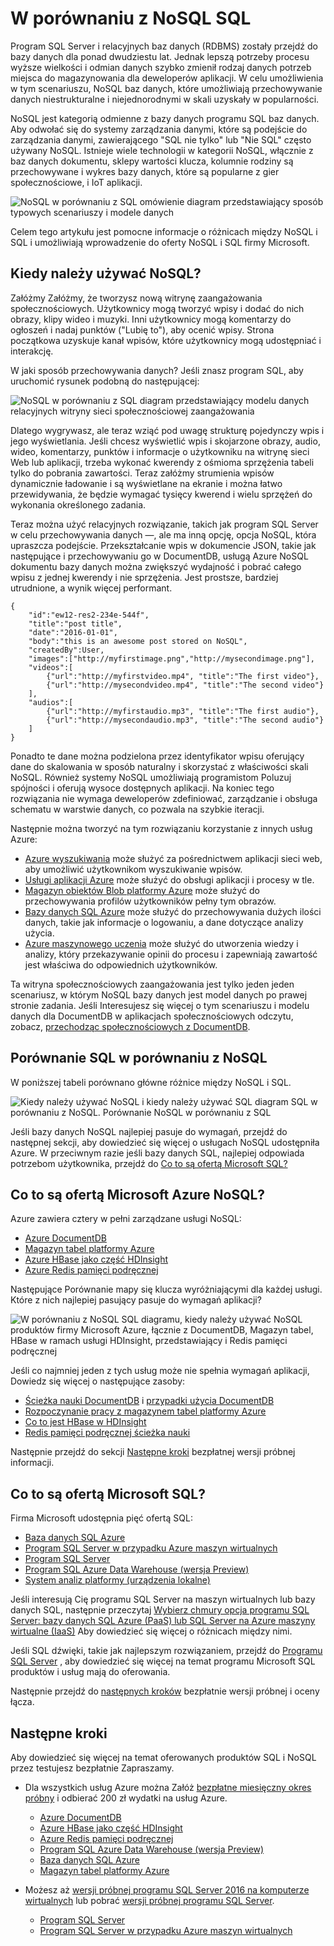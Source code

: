 <properties
    pageTitle="Kiedy należy używać w porównaniu z NoSQL SQL | Microsoft Azure"
    description="Porównanie korzyści wynikające z używania NoSQL-relacyjnych rozwiązań i rozwiązań SQL. Dowiedz się, czy ogólnej usługi Microsoft Azure NoSQL lub SQL Server najlepsze rozwiązania."
    keywords="sql w porównaniu z nosql, kiedy należy używać NoSQL, nosql w porównaniu z sql"
    services="documentdb"
    documentationCenter=""
    authors="mimig1"
    manager="jhubbard"
    editor=""/>

<tags
    ms.service="documentdb"
    ms.workload="data-services"
    ms.tgt_pltfrm="na"
    ms.devlang="dotnet"
    ms.topic="article" 
    ms.date="06/24/2016"
    ms.author="mimig"/>

# <a name="nosql-vs-sql"></a>W porównaniu z NoSQL SQL

Program SQL Server i relacyjnych baz danych (RDBMS) zostały przejdź do bazy danych dla ponad dwudziestu lat. Jednak lepszą potrzeby procesu wyższe wielkości i odmian danych szybko zmienił rodzaj danych potrzeb miejsca do magazynowania dla deweloperów aplikacji. W celu umożliwienia w tym scenariuszu, NoSQL baz danych, które umożliwiają przechowywanie danych niestrukturalne i niejednorodnymi w skali uzyskały w popularności. 

NoSQL jest kategorią odmienne z bazy danych programu SQL baz danych. Aby odwołać się do systemy zarządzania danymi, które są podejście do zarządzania danymi, zawierającego "SQL nie tylko" lub "Nie SQL" często używany NoSQL. Istnieje wiele technologii w kategorii NoSQL, włącznie z baz danych dokumentu, sklepy wartości klucza, kolumnie rodziny są przechowywane i wykres bazy danych, które są popularne z gier społecznościowe, i IoT aplikacji.

![NoSQL w porównaniu z SQL omówienie diagram przedstawiający sposób typowych scenariuszy i modele danych](./media/documentdb-nosql-vs-sql/nosql-vs-sql-overview.png)

Celem tego artykułu jest pomocne informacje o różnicach między NoSQL i SQL i umożliwiają wprowadzenie do oferty NoSQL i SQL firmy Microsoft.  

## <a name="when-to-use-nosql"></a>Kiedy należy używać NoSQL?

Załóżmy Załóżmy, że tworzysz nową witrynę zaangażowania społecznościowych. Użytkownicy mogą tworzyć wpisy i dodać do nich obrazy, klipy wideo i muzyki. Inni użytkownicy mogą komentarzy do ogłoszeń i nadaj punktów ("Lubię to"), aby ocenić wpisy. Strona początkowa uzyskuje kanał wpisów, które użytkownicy mogą udostępniać i interakcję. 

W jaki sposób przechowywania danych? Jeśli znasz program SQL, aby uruchomić rysunek podobną do następującej:

![NoSQL w porównaniu z SQL diagram przedstawiający modelu danych relacyjnych witryny sieci społecznościowej zaangażowania](./media/documentdb-nosql-vs-sql/nosql-vs-sql-social.png)

Dlatego wygrywasz, ale teraz wziąć pod uwagę strukturę pojedynczy wpis i jego wyświetlania. Jeśli chcesz wyświetlić wpis i skojarzone obrazy, audio, wideo, komentarzy, punktów i informacje o użytkowniku na witrynę sieci Web lub aplikacji, trzeba wykonać kwerendy z ośmioma sprzężenia tabeli tylko do pobrania zawartości. Teraz załóżmy strumienia wpisów dynamicznie ładowanie i są wyświetlane na ekranie i można łatwo przewidywania, że będzie wymagać tysięcy kwerend i wielu sprzężeń do wykonania określonego zadania.

Teraz można użyć relacyjnych rozwiązanie, takich jak program SQL Server w celu przechowywania danych —, ale ma inną opcję, opcja NoSQL, która upraszcza podejście. Przekształcanie wpis w dokumencie JSON, takie jak następujące i przechowywaniu go w DocumentDB, usługą Azure NoSQL dokumentu bazy danych można zwiększyć wydajność i pobrać całego wpisu z jednej kwerendy i nie sprzężenia. Jest prostsze, bardziej utrudnione, a wynik więcej performant.

    {
        "id":"ew12-res2-234e-544f",
        "title":"post title",
        "date":"2016-01-01",
        "body":"this is an awesome post stored on NoSQL",
        "createdBy":User,
        "images":["http://myfirstimage.png","http://mysecondimage.png"],
        "videos":[
            {"url":"http://myfirstvideo.mp4", "title":"The first video"},
            {"url":"http://mysecondvideo.mp4", "title":"The second video"}
        ],
        "audios":[
            {"url":"http://myfirstaudio.mp3", "title":"The first audio"},
            {"url":"http://mysecondaudio.mp3", "title":"The second audio"}
        ]
    }

Ponadto te dane można podzielona przez identyfikator wpisu oferujący dane do skalowania w sposób naturalny i skorzystać z właściwości skali NoSQL. Również systemy NoSQL umożliwiają programistom Poluzuj spójności i oferują wysoce dostępnych aplikacji.  Na koniec tego rozwiązania nie wymaga deweloperów zdefiniować, zarządzanie i obsługa schematu w warstwie danych, co pozwala na szybkie iteracji.

Następnie można tworzyć na tym rozwiązaniu korzystanie z innych usług Azure:

- [Azure wyszukiwania](https://azure.microsoft.com/services/search/) może służyć za pośrednictwem aplikacji sieci web, aby umożliwić użytkownikom wyszukiwanie wpisów.
- [Usługi aplikacji Azure](https://azure.microsoft.com/services/app-service/) może służyć do obsługi aplikacji i procesy w tle.
- [Magazyn obiektów Blob platformy Azure](https://azure.microsoft.com/services/storage/) może służyć do przechowywania profilów użytkowników pełny tym obrazów.
- [Bazy danych SQL Azure](https://azure.microsoft.com/services/sql-database/) może służyć do przechowywania dużych ilości danych, takie jak informacje o logowaniu, a dane dotyczące analizy użycia.
- [Azure maszynowego uczenia](https://azure.microsoft.com/services/machine-learning/) może służyć do utworzenia wiedzy i analizy, który przekazywanie opinii do procesu i zapewniają zawartość jest właściwa do odpowiednich użytkowników.

Ta witryna społecznościowych zaangażowania jest tylko jeden jeden scenariusz, w którym NoSQL bazy danych jest model danych po prawej stronie zadania. Jeśli Interesujesz się więcej o tym scenariuszu i modelu danych dla DocumentDB w aplikacjach społecznościowych odczytu, zobacz, [przechodząc społecznościowych z DocumentDB](documentdb-social-media-apps.md). 

## <a name="nosql-vs-sql-comparison"></a>Porównanie SQL w porównaniu z NoSQL

W poniższej tabeli porównano główne różnice między NoSQL i SQL. 

![Kiedy należy używać NoSQL i kiedy należy używać SQL diagram SQL w porównaniu z NoSQL. Porównanie NoSQL w porównaniu z SQL](./media/documentdb-nosql-vs-sql/nosql-vs-sql-comparison.png)

Jeśli bazy danych NoSQL najlepiej pasuje do wymagań, przejdź do następnej sekcji, aby dowiedzieć się więcej o usługach NoSQL udostępniła Azure. W przeciwnym razie jeśli bazy danych SQL, najlepiej odpowiada potrzebom użytkownika, przejdź do [Co to są ofertą Microsoft SQL?](#what-are-the-microsoft-sql-offerings)

## <a name="what-are-the-microsoft-azure-nosql-offerings"></a>Co to są ofertą Microsoft Azure NoSQL?

Azure zawiera cztery w pełni zarządzane usługi NoSQL: 

- [Azure DocumentDB](https://azure.microsoft.com/services/documentdb/)
- [Magazyn tabel platformy Azure](https://azure.microsoft.com/services/storage/)
- [Azure HBase jako część HDInsight](https://azure.microsoft.com/services/hdinsight/)
- [Azure Redis pamięci podręcznej](https://azure.microsoft.com/services/cache/)

Następujące Porównanie mapy się klucza wyróżniającymi dla każdej usługi. Które z nich najlepiej pasujący pasuje do wymagań aplikacji? 

![W porównaniu z NoSQL SQL diagramu, kiedy należy używać NoSQL produktów firmy Microsoft Azure, łącznie z DocumentDB, Magazyn tabel, HBase w ramach usługi HDInsight, przedstawiający i Redis pamięci podręcznej](./media/documentdb-nosql-vs-sql/nosql-vs-sql-documentdb-storage-hbase-hdinsight-redis-cache.png)

Jeśli co najmniej jeden z tych usług może nie spełnia wymagań aplikacji, Dowiedz się więcej o następujące zasoby: 

- [Ścieżka nauki DocumentDB](https://azure.microsoft.com/documentation/learning-paths/documentdb/) i [przypadki użycia DocumentDB](documentdb-use-cases.md)
- [Rozpoczynanie pracy z magazynem tabel platformy Azure](../storage/storage-dotnet-how-to-use-tables.md)
- [Co to jest HBase w HDInsight](../hdinsight/hdinsight-hbase-overview.md)
- [Redis pamięci podręcznej ścieżka nauki](https://azure.microsoft.com/documentation/learning-paths/redis-cache/)

Następnie przejdź do sekcji [Następne kroki](#next-steps) bezpłatnej wersji próbnej informacji.

## <a name="what-are-the-microsoft-sql-offerings"></a>Co to są ofertą Microsoft SQL?

Firma Microsoft udostępnia pięć ofertą SQL: 

- [Baza danych SQL Azure](https://azure.microsoft.com/services/sql-database/)
- [Program SQL Server w przypadku Azure maszyn wirtualnych](https://azure.microsoft.com/services/virtual-machines/sql-server/)
- [Program SQL Server](https://www.microsoft.com/server-cloud/products/sql-server-2016/)
- [Program SQL Azure Data Warehouse (wersja Preview)](https://azure.microsoft.com/services/sql-data-warehouse/)
- [System analiz platformy (urządzenia lokalne)](https://www.microsoft.com/en-us/server-cloud/products/analytics-platform-system/)

Jeśli interesują Cię programu SQL Server na maszyn wirtualnych lub bazy danych SQL, następnie przeczytaj [Wybierz chmury opcja programu SQL Server: bazy danych SQL Azure (PaaS) lub SQL Server na Azure maszyny wirtualne (IaaS)](../sql-database/sql-database-paas-vs-sql-server-iaas.md) Aby dowiedzieć się więcej o różnicach między nimi.

Jeśli SQL dźwięki, takie jak najlepszym rozwiązaniem, przejdź do [Programu SQL Server](https://www.microsoft.com/server-cloud/products/) , aby dowiedzieć się więcej na temat programu Microsoft SQL produktów i usług mają do oferowania.

Następnie przejdź do [następnych kroków](#next-steps) bezpłatnie wersji próbnej i oceny łącza.

## <a name="next-steps"></a>Następne kroki

Aby dowiedzieć się więcej na temat oferowanych produktów SQL i NoSQL przez testujesz bezpłatnie Zapraszamy. 

- Dla wszystkich usług Azure można Załóż [bezpłatne miesięczny okres próbny](https://azure.microsoft.com/pricing/free-trial/) i odbierać 200 zł wydatki na usług Azure.
    - [Azure DocumentDB](https://azure.microsoft.com/services/documentdb/)
    - [Azure HBase jako część HDInsight](https://azure.microsoft.com/services/hdinsight/)
    - [Azure Redis pamięci podręcznej](https://azure.microsoft.com/services/cache/)
    - [Program SQL Azure Data Warehouse (wersja Preview)](https://azure.microsoft.com/services/sql-data-warehouse/)
    - [Baza danych SQL Azure](https://azure.microsoft.com/services/sql-database/)
    - [Magazyn tabel platformy Azure](https://azure.microsoft.com/services/storage/)

- Możesz aż [wersji próbnej programu SQL Server 2016 na komputerze wirtualnych](https://azure.microsoft.com/marketplace/partners/microsoft/sqlserver2016ctp33evaluationwindowsserver2012r2/) lub pobrać [wersji próbnej programu SQL Server](https://www.microsoft.com/en-us/evalcenter/evaluate-sql-server-2016).
    - [Program SQL Server](https://www.microsoft.com/server-cloud/products/sql-server-2016/)
    - [Program SQL Server w przypadku Azure maszyn wirtualnych](https://azure.microsoft.com/services/virtual-machines/sql-server/)

